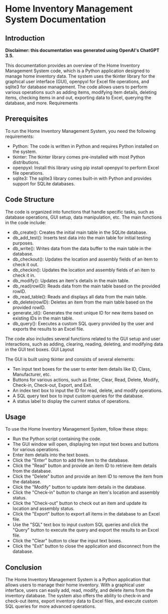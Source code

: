 # Home Inventory Management System Documentation

## Introduction

**Disclaimer: this documentation was generated using OpenAI's ChatGPT 3.5.**

This documentation provides an overview of the Home Inventory Management System code, which is a Python application designed to manage home inventory data. The system uses the tkinter library for the graphical user interface (GUI), openpyxl for Excel file operations, and sqlite3 for database management. The code allows users to perform various operations such as adding items, modifying item details, deleting items, checking items in and out, exporting data to Excel, querying the database, and more.
Requirements

## Prerequisites

To run the Home Inventory Management System, you need the following requirements:

- Python: The code is written in Python and requires Python installed on the system.
- tkinter: The tkinter library comes pre-installed with most Python distributions.
- openpyxl: Install this library using pip install openpyxl to perform Excel file operations.
- sqlite3: The sqlite3 library comes built-in with Python and provides support for SQLite databases.

## Code Structure

The code is organized into functions that handle specific tasks, such as database operations, GUI setup, data manipulation, etc. The main functions in the code include:

- db_create(): Creates the initial main table in the SQLite database.
- db_add_test(): Inserts test data into the main table for initial testing purposes.
- db_write(): Writes data from the data buffer to the main table in the database.
- db_checkout(): Updates the location and assembly fields of an item to check it out.
- db_checkin(): Updates the location and assembly fields of an item to check it in.
- db_modify(): Updates an item's details in the main table.
- db_read(rowID): Reads data from the main table based on the provided rowID.
- db_read_table(): Reads and displays all data from the main table.
- db_delete(rowID): Deletes an item from the main table based on the provided rowID.
- generate_id(): Generates the next unique ID for new items based on existing IDs in the main table.
- db_query(): Executes a custom SQL query provided by the user and exports the results to an Excel file.

The code also includes several functions related to the GUI setup and user interactions, such as adding, clearing, reading, deleting, and modifying data in the GUI text boxes.
GUI Layout

The GUI is built using tkinter and consists of several elements:

- Ten input text boxes for the user to enter item details like ID, Class, Manufacturer, etc.
- Buttons for various actions, such as Enter, Clear, Read, Delete, Modify, Check-in, Check-out, Export, and Exit.
- An index text box to input the ID for read, delete, and modify operations.
- A SQL query text box to input custom queries for the database.
- A status label to display the current status of operations.

## Usage

To use the Home Inventory Management System, follow these steps:

- Run the Python script containing the code.
- The GUI window will open, displaying ten input text boxes and buttons for various operations.
- Enter item details into the text boxes.
- Click the "Enter" button to add the item to the database.
- Click the "Read" button and provide an item ID to retrieve item details from the database.
- Click the "Delete" button and provide an item ID to remove the item from the database.
- Click the "Modify" button to update item details in the database.
- Click the "Check-in" button to change an item's location and assembly status.
- Click the "Check-out" button to check out an item and update its location and assembly status.
- Click the "Export" button to export all items in the database to an Excel file.
- Use the "SQL" text box to input custom SQL queries and click the "Query" button to execute the query and export the results to an Excel file.
- Click the "Clear" button to clear the input text boxes.
- Click the "Exit" button to close the application and disconnect from the database.

## Conclusion

The Home Inventory Management System is a Python application that allows users to manage their home inventory. With a graphical user interface, users can easily add, read, modify, and delete items from the inventory database. The system also offers the ability to check-in and check-out items, export inventory data to Excel files, and execute custom SQL queries for more advanced operations.
